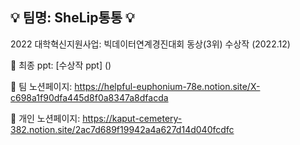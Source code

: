 ## :bulb: 팀명: SheLip통통 :bulb:  

2022 대학혁신지원사업: 빅데이터연계경진대회 동상(3위) 수상작 (2022.12)

:pushpin: 최종 ppt: [수상작 ppt]
()

:pushpin: 팀 노션페이지: <https://helpful-euphonium-78e.notion.site/X-c698a1f90dfa445d8f0a8347a8dfacda>

:pushpin: 개인 노션페이지: <https://kaput-cemetery-382.notion.site/2ac7d689f19942a4a627d14d040fcdfc>
